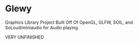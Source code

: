 # Glewy
Graphics Library Project Built Off Of OpenGL, GLFW, SOIL, and SoLoud/miniaudio for Audio playing.

VERY UNFINISHED
